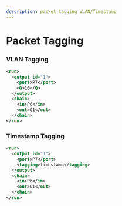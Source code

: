 ```yaml
---
description: packet tagging VLAN/Timestamp
---
```


# Packet Tagging

### VLAN Tagging

```xml
<run>
  <output id="1">
    <port>P7</port>
    <Q>10</Q>
  </output>
  <chain>
    <in>P6</in>
    <out>O1</out>
  </chain>
</run>
```

### Timestamp Tagging

```xml
<run>
  <output id="1">
    <port>P7</port>
    <tagging>timestamp</tagging>
  </output>
  <chain>
    <in>P6</in>
    <out>O1</out>
  </chain>
</run>
```
